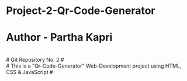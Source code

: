 # Project-2-Qr-Code-Generator

# Author - Partha Kapri
<br>
# Git Repository No. 2 #
<br>
# This is a "Qr-Code-Generator" Web-Development project using HTML, CSS & JavaScript #
